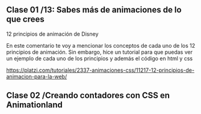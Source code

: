 ## Clase 01 /13: Sabes más de animaciones de lo que crees

12 principios de animación de Disney

En este comentario te voy a mencionar los conceptos de cada uno de los 12 principios de animación. Sin embargo, hice un tutorial para que puedas ver un ejemplo de cada uno de los principios y además el código en html y css

https://platzi.com/tutoriales/2337-animaciones-css/11217-12-principios-de-animacion-para-la-web/

## Clase 02 /Creando contadores con CSS en Animationland
